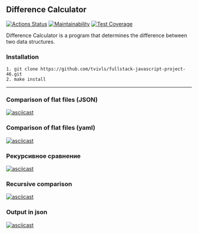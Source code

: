 ## Difference Calculator

[![Actions Status](https://github.com/tvivls/fullstack-javascript-project-46/workflows/hexlet-check/badge.svg)](https://github.com/tvivls/fullstack-javascript-project-46/actions)
[![Maintainability](https://api.codeclimate.com/v1/badges/e9dd8af2905a3f6743cf/maintainability)](https://codeclimate.com/github/tvivls/fullstack-javascript-project-46/maintainability)
[![Test Coverage](https://api.codeclimate.com/v1/badges/e9dd8af2905a3f6743cf/test_coverage)](https://codeclimate.com/github/tvivls/fullstack-javascript-project-46/test_coverage)

Difference Calculator is a program that determines the difference between two data structures.

### Installation
```
1. git clone https://github.com/tvivls/fullstack-javascript-project-46.git
2. make install
```
______________________________

### Comparison of flat files (JSON)
[![asciicast](https://asciinema.org/a/QHJGas4DjSG0Xrs2lnRZvbMFs.svg)](https://asciinema.org/a/QHJGas4DjSG0Xrs2lnRZvbMFs)
### Comparison of flat files (yaml)
[![asciicast](https://asciinema.org/a/lb6ylovnjxextqgfhe3mz929L.svg)](https://asciinema.org/a/lb6ylovnjxextqgfhe3mz929L)
### Рекурсивное сравнение
[![asciicast](https://asciinema.org/a/8VD4I9YFJxG4jyTCnLeMr93SE.svg)](https://asciinema.org/a/8VD4I9YFJxG4jyTCnLeMr93SE)
### Recursive comparison
[![asciicast](https://asciinema.org/a/lcphWpZg13NpG69bjQy0NtLN5.svg)](https://asciinema.org/a/lcphWpZg13NpG69bjQy0NtLN5)
### Output in json
[![asciicast](https://asciinema.org/a/qYVYALVWvgaNUX1h2BSrOLzbM.svg)](https://asciinema.org/a/qYVYALVWvgaNUX1h2BSrOLzbM)